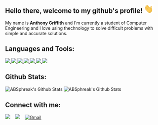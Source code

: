 <h2>Hello there, welcome to my github's profile! <img src="https://github.com/ABSphreak/ABSphreak/blob/master/gifs/Hi.gif" width="30px"></h2>
My name is <strong>Anthony Griffith</strong> and I'm currently a student of Computer Engineering and I love using thechnology to solve difficult problems with simple and accurate solutions.
  
## Languages and Tools:
<a href="https://developer.mozilla.org/en-US/docs/Web/JavaScript" target="_blank"> <img src="https://img.icons8.com/color/48/000000/javascript.png"/> </a> 
<a href="https://www.python.org" target="_blank"> <img src="https://img.icons8.com/color/48/000000/python.png"/> </a> 
<a href="https://www.java.com" target="_blank"> <img src="https://img.icons8.com/color/48/000000/java-coffee-cup-logo.png"/> </a>
<a href="https://www.w3.org/html/" target="_blank"> <img src="https://img.icons8.com/color/48/000000/html-5.png"/> </a>
<a href="https://www.w3schools.com/css/" target="_blank"> <img src="https://img.icons8.com/color/48/000000/css3.png"/> </a>
<a href="https://git-scm.com/" target="_blank"> <img src="https://img.icons8.com/color/48/000000/git.png"/> </a> 
<a href="https://git-scm.com/" target="_blank"> <img src="https://img.icons8.com/color/48/000000/sql"/> </a> 

## Github Stats:

<img align="center" src="https://github-readme-stats.vercel.app/api?username=AnthonyGriffith&show_icons=true&line_height=20&title_color=7A7ADB&icon_color=2234AE&text_color=D3D3D3&bg_color=0,000000,130F40" alt="ABSphreak's Github Stats">
<img align="center" src="https://github-readme-stats.vercel.app/api/top-langs/?username=AnthonyGriffith&show_icons=true&line_height=20&title_color=7A7ADB&icon_color=2234AE&text_color=D3D3D3&bg_color=0,000000,130F40" alt="ABSphreak's Github Stats">

## Connect with me:
<p align="left">

<a href = "https://www.linkedin.com/in/anthony-griffith/"><img src="https://img.icons8.com/fluent/48/000000/linkedin.png"/></a>&nbsp; &nbsp;
<a href = "https://t.me/AnthonyGriffith"><img src="https://img.icons8.com/color/48/000000/telegram-app--v1.png"/></a>&nbsp; &nbsp;
<a href="mailto:a.griffith.gonzalez@gmail.com"><img src="https://img.icons8.com/color/48/000000/gmail-new" alt="Gmail"></a> &nbsp; &nbsp;
